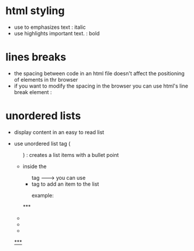 # html styling 
- use <em></em> to emphasizes text : italic
- use <strong></strong> highlights important text. : bold

# lines breaks 
- the spacing between code in an html file doesn't affect the positioning of elements in thr browser
- if you want to modify the spacing in the browser you can use html's line break element : <br>

# unordered lists 
- display content in an easy to read list
- use unordered list tag (<ul>) : creates a list items with a bullet point
- inside the <ul> tag ---> you can use <li> tag to add an item to the list

  example:

 *** <u>
    <li> </li>
    <li> </li>
    <li> </li>
  </ul> ***
